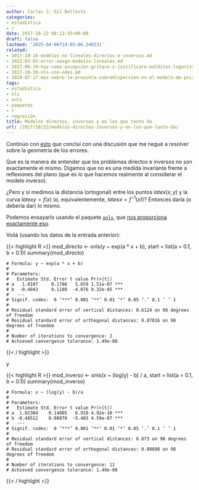 ```yaml
---
author: Carlos J. Gil Bellosta
categories:
- estadística
- r
date: 2017-10-23 08:13:15+00:00
draft: false
lastmod: '2025-04-06T19:05:06.240231'
related:
- 2017-10-16-modelos-no-lineales-directos-e-inversos.md
- 2022-03-03-error-sesgo-modelos-lineales.md
- 2017-06-29-hoy-como-excepcion-gritare-y-justificare-malditos-logaritmos.md
- 2017-10-30-nls-con-odes.md
- 2020-07-17-mas-sobre-la-presunta-sobredispersion-en-el-modelo-de-poisson.md
tags:
- estadística
- nls
- onls
- paquetes
- r
- regresión
title: Modelos directos, inversos y en los que tanto da
url: /2017/10/23/modelos-directos-inversos-y-en-los-que-tanto-da/
---
```


Continúo con [esto](https://www.datanalytics.com/2017/10/16/modelos-no-lineales-directos-e-inversos/) que concluí con una discusión que me negué a resolver sobre la geometría de los errores.

Que es la manera de entender que los problemas directos e inversos no son exactamente el mismo. Digamos que no es una medida invariante frente a reflexiones del plano (que es lo que hacemos realmente al considerar el modelo inverso).

¿Pero y si medimos la distancia (ortogonal) entre los puntos $latex (x,y)$ y la curva $latex y = f(x)$ (o, equivalentemente, $latex x = f^{-1}(x)$)? Entonces daría (o debería dar) lo mismo.

Podemos ensayarlo usando el paquete [`onls`](https://cran.r-project.org/web/packages/onls/index.html), que [nos proporciona exactamente eso](https://rmazing.wordpress.com/2015/01/18/introducing-orthogonal-nonlinear-least-squares-regression-in-r/).

Voilá (usando los datos de la entrada anterior):

{{< highlight R >}}
    mod_directo <- onls(y ~ exp(a * x + b),
                        start = list(a = 0.1, b = 0.1))
    summary(mod_directo)

    # Formula: y ~ exp(a * x + b)
    #
    # Parameters:
    #   Estimate Std. Error t value Pr(>|t|)
    # a   1.0107     0.1786   5.659 1.51e-07 ***
    # b  -0.4843     0.1188  -4.076 9.32e-05 ***
    #   ---
    # Signif. codes:  0 ‘***’ 0.001 ‘**’ 0.01 ‘*’ 0.05 ‘.’ 0.1 ‘ ’ 1
    #
    # Residual standard error of vertical distances: 0.6124 on 98 degrees of freedom
    # Residual standard error of orthogonal distances: 0.07816 on 98 degrees of freedom
    #
    # Number of iterations to convergence: 2
    # Achieved convergence tolerance: 1.49e-08
{{< / highlight >}}

y

{{< highlight R >}}
    mod_inverso <- onls(x ~ (log(y) - b) / a, start = list(a = 0.1, b = 0.1))
    summary(mod_inverso)

    # Formula: x ~ (log(y) - b)/a
    #
    # Parameters:
    #   Estimate Std. Error t value Pr(>|t|)
    # a  1.02304    0.14805   6.910 4.92e-10 ***
    # b -0.48512    0.08978  -5.403 4.59e-07 ***
    #   ---
    # Signif. codes:  0 ‘***’ 0.001 ‘**’ 0.01 ‘*’ 0.05 ‘.’ 0.1 ‘ ’ 1
    #
    # Residual standard error of vertical distances: 0.873 on 98 degrees of freedom
    # Residual standard error of orthogonal distances: 0.08608 on 98 degrees of freedom
    #
    # Number of iterations to convergence: 11
    # Achieved convergence tolerance: 1.49e-08
{{< / highlight >}}